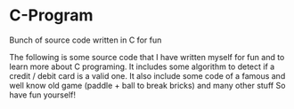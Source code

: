 # C-Program
Bunch of source code written in C for fun

The following is some source code that I have written myself for fun and to learn more about C programing. 
It includes some algorithm to detect if a credit / debit card is a valid one.
It also include some code of a famous and well know old game (paddle + ball to break bricks)
and many other stuff
So have fun yourself!
